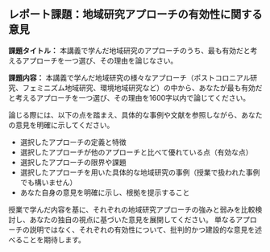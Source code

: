 ## レポート課題：地域研究アプローチの有効性に関する意見

**課題タイトル：** 本講義で学んだ地域研究のアプローチのうち、最も有効だと考えるアプローチを一つ選び、その理由を論じなさい。

**課題内容：**  本講義で学んだ地域研究の様々なアプローチ（ポストコロニアル研究、フェミニズム地域研究、環境地域研究など）の中から、あなたが最も有効だと考えるアプローチを一つ選び、その理由を1600字以内で論じてください。

論じる際には、以下の点を踏まえ、具体的な事例や文献を参照しながら、あなたの意見を明確に示してください。

* 選択したアプローチの定義と特徴
* 選択したアプローチが他のアプローチと比べて優れている点（有効な点）
* 選択したアプローチの限界や課題
* 選択したアプローチを用いた具体的な地域研究の事例（授業で扱われた事例でも構いません）
* あなた自身の意見を明確に示し、根拠を提示すること


授業で学んだ内容を基に、それぞれの地域研究アプローチの強みと弱みを比較検討し、あなたの独自の視点に基づいた意見を展開してください。  単なるアプローチの説明ではなく、それぞれの有効性について、批判的かつ建設的な意見を述べることを期待します。
